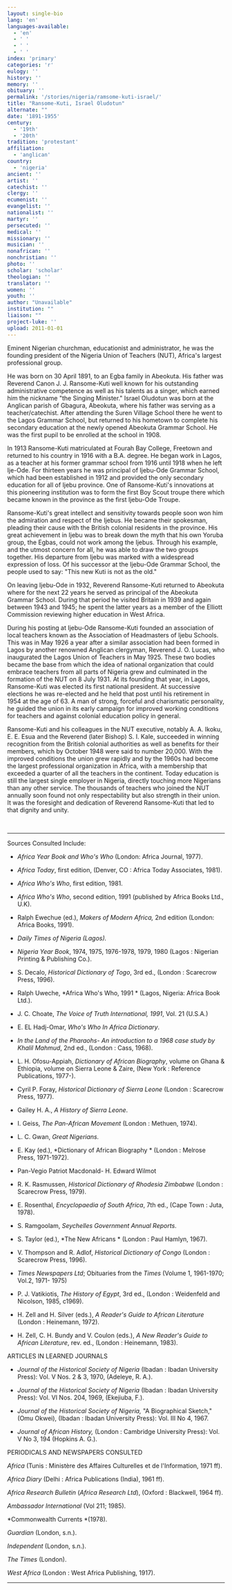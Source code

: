 ```yaml
---
layout: single-bio
lang: 'en'
languages-available:
  - 'en'
  - ' '
  - ' '
  - ' '
index: 'primary'
categories: 'r'
eulogy: ''
history: ''
memory: ''
obituary: ''
permalink: '/stories/nigeria/ramsome-kuti-israel/'
title: "Ransome-Kuti, Israel Oludotun"
alternate: ""
date: '1891-1955'
century:
  - '19th'
  - '20th'
tradition: 'protestant'
affiliation:
  - 'anglican'
country:
  - 'nigeria'
ancient: ''
artist: ''
catechist: ''
clergy: ''
ecumenist: ''
evangelist: ''
nationalist: ''
martyr: ''
persecuted: ''
medical: ''
missionary: ''
musician: ''
nonafrican: ''
nonchristian: ''
photo: ''
scholar: 'scholar'
theologian: ''
translator: ''
women: ''
youth: ''
author: "Unavailable"
institution: ""
liaison: ""
project-luke: ''
upload: 2011-01-01
---
```




Eminent Nigerian churchman, educationist and administrator, he was the founding president of the Nigeria Union of Teachers (NUT), Africa's largest professional group.

He was born on 30 April 1891, to an Egba family in Abeokuta. His father was Reverend Canon J. J. Ransome-Kuti well known for his outstanding administrative competence as well as his talents as a singer, which earned him the nickname "the Singing Minister." Israel Oludotun was born at the Anglican parish of Gbagura, Abeokuta, where his father was serving as a teacher/catechist. After attending the Suren Village School there he went to the Lagos Grammar School, but returned to his hometown to complete his secondary education at the newly opened Abeokuta Grammar School. He was the first pupil to be enrolled at the school in 1908.

In 1913 Ransome-Kuti matriculated at Fourah Bay College, Freetown and returned to his country in 1916 with a B.A. degree. He began work in Lagos, as a teacher at his former grammar school from 1916 until 1918 when he left Ije-Ode. For thirteen years he was principal of Ijebu-Ode Grammar School, which had been established in 1912 and provided the only secondary education for all of Ijebu province. One of Ransome-Kuti's innovations at this pioneering institution was to form the first Boy Scout troupe there which became known in the province as the first Ijebu-Ode Troupe.

Ransome-Kuti's great intellect and sensitivity towards people soon won him the admiration and respect of the Ijebus. He became their spokesman, pleading their cause with the British colonial residents in the province. His great achievement in Ijebu was to break down the myth that his own Yoruba group, the Egbas, could not work among the Ijebus. Through his example, and the utmost concern for all, he was able to draw the two groups together. His departure from Ijebu was marked with a widespread expression of loss. Of his successor at the Ijebu-Ode Grammar School, the people used to say: "This new Kuti is not as the old."

On leaving Ijebu-Ode in 1932, Reverend Ransome-Kuti returned to Abeokuta where for the next 22 years he served as principal of the Abeokuta Grammar School. During that period he visited Britain in 1939 and again between 1943 and 1945; he spent the latter years as a member of the Elliott Commission reviewing higher education in West Africa.

During his posting at Ijebu-Ode Ransome-Kuti founded an association of local teachers known as the Association of Headmasters of Ijebu Schools. This was in May 1926 a year after a similar association had been formed in Lagos by another renowned Anglican clergyman, Reverend J. O. Lucas, who inaugurated the Lagos Union of Teachers in May 1925. These two bodies became the base from which the idea of national organization that could embrace teachers from all parts of Nigeria grew and culminated in the formation of the NUT on 8 July 1931. At its founding that year, in Lagos, Ransome-Kuti was elected its first national president. At successive elections he was re-elected and he held that post until his retirement in 1954 at the age of 63. A man of strong, forceful and charismatic personality, he guided the union in its early campaign for improved working conditions for teachers and against colonial education policy in general.

Ransome-Kuti and his colleagues in the NUT executive, notably A. A. Ikoku, E. E. Esua and the Reverend (later Bishop) S. I. Kale, succeeded in winning recognition from the British colonial authorities as well as benefits for their members, which by October 1948 were said to number 20,000. With the improved conditions the union grew rapidly and by the 1960s had become the largest professional organization in Africa, with a membership that exceeded a quarter of all the teachers in the continent. Today education is still the largest single employer in Nigeria, directly touching more Nigerians than any other service.  The thousands of teachers who joined the NUT annually soon found not only respectability but also strength in their union. It was the foresight and dedication of Reverend Ransome-Kuti that led to that dignity and unity.

&nbsp;

---

Sources Consulted Include:

* *Africa Year Book and Who's Who*  (London: Africa Journal, 1977).

* *Africa Today*, first edition, (Denver, CO : Africa Today Associates, 1981).

* *Africa Who's Who*, first edition, 1981.

* *Africa Who's Who*, second edition, 1991 (published by Africa Books Ltd., U.K).

* Ralph Ewechue (ed.),  *Makers of Modern Africa,*  2nd edition  (London: Africa Books, 1991).

* *Daily Times of Nigeria (Lagos).*

* *Nigeria Year Book*, 1974, 1975, 1976-1978, 1979, 1980 (Lagos : Nigerian Printing &amp; Publishing Co.).

* S. Decalo, *Historical Dictionary of Togo*, 3rd ed., (London : Scarecrow Press, 1996).

* Ralph Uweche, *Africa Who's Who, 1991 *
(Lagos, Nigeria: Africa Book Ltd.).

* J. C. Choate, *The Voice of Truth International, 1991*,
Vol. 21 (U.S.A.)

* E. EL Hadj-Omar, *Who's Who In Africa Dictionary*.

* *In the Land of the Pharaohs- An introduction to a 1968 case study by
Khalil Mahmud*, 2nd ed., (London : Cass, 1968).

* L. H. Ofosu-Appiah, *Dictionary of African Biography*, volume on Ghana &amp; Ethiopia,
volume on Sierra Leone  &amp; Zaire, (New York : Reference Publications, 1977-).

* Cyril P. Foray, *Historical Dictionary of Sierra Leone* (London : Scarecrow Press, 1977).

* Gailey H. A., *A History of Sierra Leone*.

* I. Geiss, *The Pan-African Movement* (London : Methuen, 1974).

* L. C. Gwan, *Great Nigerians.*

* E. Kay (ed.), *Dictionary of African Biography * (London : Melrose Press, 1971-1972).

* Pan-Vegio Patriot Macdonald- H. Edward Wilmot

* R. K. Rasmussen, *Historical Dictionary of Rhodesia Zimbabwe* (London : Scarecrow Press, 1979).

* E. Rosenthal, *Encyclopaedia of South Africa*, 7th ed., (Cape Town : Juta, 1978).

* S. Ramgoolam, *Seychelles Government Annual Reports*.

* S. Taylor (ed.), *The New Africans * (London : Paul Hamlyn, 1967).

* V. Thompson and R. Adlof, *Historical Dictionary of Congo* (London : Scarecrow Press, 1996).

* *Times Newspapers Ltd*; Obituaries from the *Times* (Volume 1, 1961-1970;
Vol.2, 1971- 1975)

* P. J. Vatikiotis, *The History of Egypt*, 3rd ed., (London : Weidenfeld and Nicolson, 1985, c1969).

* H. Zell and H. Silver (eds.), *A Reader's Guide to African Literature* (London : Heinemann, 1972).

* H. Zell, C. H. Bundy and V. Coulon (eds.), *A New Reader's Guide to African Literature*, rev. ed., (London : Heinemann, 1983).

ARTICLES IN LEARNED JOURNALS

* *Journal of the Historical Society of Nigeria* (Ibadan : Ibadan University Press): Vol. V Nos. 2 &amp; 3, 1970,  (Adeleye, R. A.).

* *Journal of the Historical Society of Nigeria* (Ibadan : Ibadan University Press): Vol. VI Nos. 204, 1969,  (Ekejiuba, F.).

* *Journal of the Historical Society of Nigeria,* "A Biographical Sketch,"  (Omu Okwei), (Ibadan : Ibadan University Press): Vol. III No 4, 1967.

* *Journal of African History,* (London : Cambridge University Press): Vol. V No 3, 194 (Hopkins A. G.).

PERIODICALS AND NEWSPAPERS CONSULTED

*Africa* (Tunis : Ministère des Affaires Culturelles et de l'Information, 1971 ff).

*Africa Diary* (Delhi : Africa Publications (India), 1961 ff).

*Africa Research Bulletin* (*Africa Research Ltd*), (Oxford : Blackwell, 1964 ff).

*Ambassador International* (Vol 211; 1985).

*Commonwealth Currents *(1978).

*Guardian* (London, s.n.).

*Independent* (London, s.n.).

*The Times* (London).

*West Africa* (London : West Africa Publishing, 1917).

---
